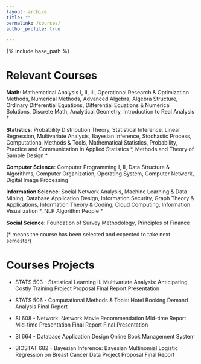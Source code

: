 ```yaml
---
layout: archive
title: ""
permalink: /courses/
author_profile: true

---
```


{% include base_path %}

# Relevant Courses

**Math**: Mathematical Analysis I, II, III, Operational Research & Optimization Methods, Numerical Methods, Advanced Algebra, Algebra Structure, Ordinary Differential Equations, Differential Equations & Numerical Solutions, Discrete Math, Analytical Geometry, Introduction to Real Analysis \* 


**Statistics**: Probability Distribution Theory, Statistical Inference, Linear Regression, Multivariate Analysis, Bayesian Inference, Stochastic Process, Computational Methods & Tools, Mathematical Statistics, Probability,  Practice and Communication in Applied Statistics \*, Methods and Theory of Sample Design \*


**Computer Science**: Computer Programming I, II, Data Structure & Algorithms, Computer Organization, Operating System, Computer Network,  Digital Image Processing


**Information Science**: Social Network Analysis, Machine Learning & Data Mining, Database Application Design, Information Security, Graph Theory & Applications, Information Theory & Coding, Cloud Computing, Information Visualization \*, NLP Algorithm People \*


**Social Science**: Foundation of Survey Methodology, Principles of Finance

(\* means the course has been selected and expected to take next semester)

# Courses Projects
- STATS 503 - Statistical Learning II: Multivariate Analysis: Anticipating Costly Training
   <a onclick='window.open("https://drive.google.com/file/d/15oTkE94LM4cGMkxEBG1obUCb4A3J8bXN/view?usp=sharing","_blank")'>Project Proposal</a>
 <a onclick='window.open("https://drive.google.com/file/d/1w8QRL4-cM2s3foCYpxxTjD6ga0Yj2eZ8/view?usp=sharing","_blank")'>Final Report</a>
  <a onclick='window.open("https://drive.google.com/file/d/1ioNUYN_rVoGi8Djb2rBF_pfD0cVzATGL/view?usp=sharing","_blank")'>Presentation</a>

- STATS 506 - Computational Methods & Tools: Hotel Booking Demand Analysis
<a onclick='window.open("https://drive.google.com/file/d/1wiSBqJpB3uN9R4laoNjtnBUcRvombfLf/view?usp=sharing","_blank")'>Final Report</a>

- SI 608 - Network: Network Movie Recommendation
<a onclick='window.open("https://drive.google.com/file/d/1PLqBnn77fQsWeHWGTD5VMTNsajndTTTb/view?usp=sharing","_blank")'>Mid-time Report</a>
  <a onclick='window.open("https://drive.google.com/file/d/1-QfXc0oS76Lq3wHSudExWD7cMOD2xepO/view?usp=sharing","_blank")'> Mid-time Presentation</a>
    <a onclick='window.open("https://drive.google.com/file/d/1pUAAaoRimVqkbQoFCV2O1xXW4QVJmhh9/view?usp=sharing","_blank")'> Final Report</a>
       <a onclick='window.open("https://drive.google.com/file/d/1ysMjcAsV4tALkPCtfhaTbmXYsF4eXzkT/view?usp=sharing","_blank")'> Final Presentation</a>

- SI 664 - Database Application Design
<a onclick='window.open("https://yumiaohui.pythonanywhere.com/catalog/","_blank")'>Online Book Management System</a>

- BIOSTAT 682 - Bayesian Inference: Bayesian
Multinomial Logistic Regression on Breast Cancer Data
<a onclick='window.open("https://drive.google.com/file/d/1ZOajmE5PeScEPQgkqlU6nDizIlENjDQ8/view?usp=sharing","_blank")'>Project Proposal</a>
<a onclick='window.open("https://drive.google.com/file/d/1A3B828GwG2pv9en6evhf_MUA9Mq09EgF/view?usp=sharing","_blank")'>Final Report</a>


